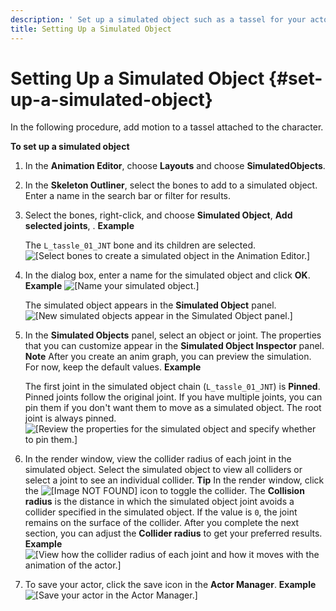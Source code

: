 ```yaml
---
description: ' Set up a simulated object such as a tassel for your actor in Amazon Lumberyard. '
title: Setting Up a Simulated Object
---
```

# Setting Up a Simulated Object {#set-up-a-simulated-object}

In the following procedure, add motion to a tassel attached to the character\.

**To set up a simulated object**

1. In the **Animation Editor**, choose **Layouts** and choose **SimulatedObjects**\.

1. In the **Skeleton Outliner**, select the bones to add to a simulated object\. Enter a name in the search bar or filter for results\.

1. Select the bones, right\-click, and choose **Simulated Object**, **Add selected joints**, **<New simulated object>**\.
**Example**

   The `L_tassle_01_JNT` bone and its children are selected\.
![\[Select bones to create a simulated object in the Animation Editor.\]](/images/userguide/actor-animation/simulated-objects-1.png)

1. In the dialog box, enter a name for the simulated object and click **OK**\.
**Example**
![\[Name your simulated object.\]](/images/userguide/actor-animation/simulated-objects-2.png)

   The simulated object appears in the **Simulated Object** panel\.
![\[New simulated objects appear in the Simulated Object panel.\]](/images/userguide/actor-animation/simulated-objects-3.png)

1. In the **Simulated Objects** panel, select an object or joint\. The properties that you can customize appear in the **Simulated Object Inspector** panel\.
**Note**
After you create an anim graph, you can preview the simulation\. For now, keep the default values\.
**Example**

   The first joint in the simulated object chain \(`L_tassle_01_JNT`\) is **Pinned**\. Pinned joints follow the original joint\. If you have multiple joints, you can pin them if you don't want them to move as a simulated object\. The root joint is always pinned\.
![\[Review the properties for the simulated object and specify whether to pin them.\]](/images/userguide/actor-animation/simulated-objects-4.gif)

1. In the render window, view the collider radius of each joint in the simulated object\. Select the simulated object to view all colliders or select a joint to see an individual collider\.
**Tip**
In the render window, click the ![\[Image NOT FOUND\]](/images/userguide/actor-animation/simulated-objects-5.png) icon to toggle the collider\.
The **Collision radius** is the distance in which the simulated object joint avoids a collider specified in the simulated object\. If the value is `0`, the joint remains on the surface of the collider\.
After you complete the next section, you can adjust the **Collider radius** to get your preferred results\.
**Example**
![\[View how the collider radius of each joint and how it moves with the animation of the actor.\]](/images/userguide/actor-animation/simulated-objects-5.gif)

1. To save your actor, click the save icon in the **Actor Manager**\.
**Example**
![\[Save your actor in the Actor Manager.\]](/images/userguide/actor-animation/simulated-objects-6.png)
